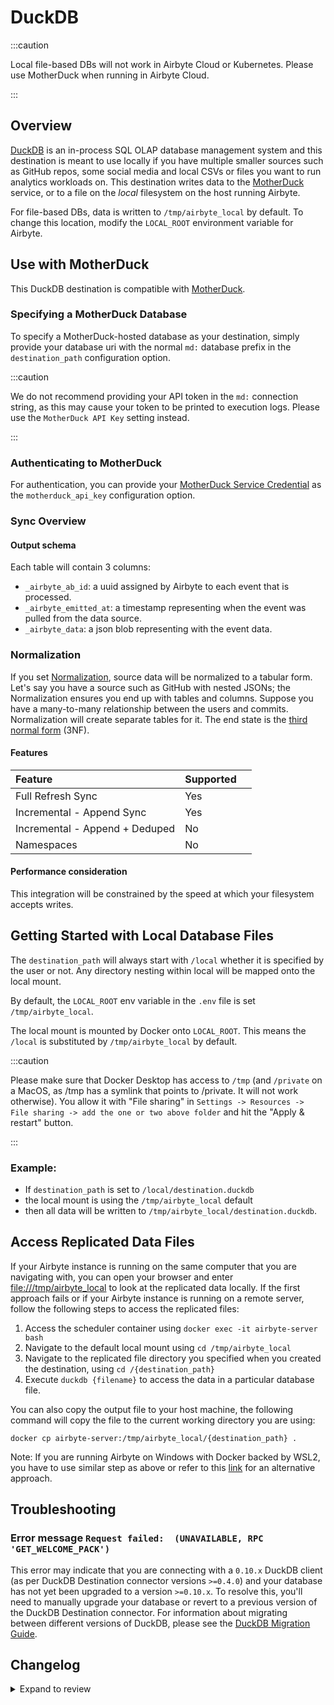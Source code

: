 # DuckDB

<!-- env:cloud -->

:::caution

Local file-based DBs will not work in Airbyte Cloud or Kubernetes. Please use MotherDuck when running in Airbyte Cloud.

:::

<!-- /env:cloud -->

## Overview

[DuckDB](https://duckdb.org/) is an in-process SQL OLAP database management system and this destination is meant to use locally if you have multiple smaller sources such as GitHub repos, some social media and local CSVs or files you want to run analytics workloads on. This destination writes data to the [MotherDuck](https://motherduck.com) service, or to a file on the _local_ filesystem on the host running Airbyte.

For file-based DBs, data is written to `/tmp/airbyte_local` by default. To change this location, modify the `LOCAL_ROOT` environment variable for Airbyte.

## Use with MotherDuck

This DuckDB destination is compatible with [MotherDuck](https://motherduck.com).

### Specifying a MotherDuck Database

To specify a MotherDuck-hosted database as your destination, simply provide your database uri with the normal `md:` database prefix in the `destination_path` configuration option.

:::caution

We do not recommend providing your API token in the `md:` connection string, as this may cause your token to be printed to execution logs. Please use the `MotherDuck API Key` setting instead.

:::

### Authenticating to MotherDuck

For authentication, you can provide your [MotherDuck Service Credential](https://motherduck.com/docs/authenticating-to-motherduck/#syntax) as the `motherduck_api_key` configuration option.

### Sync Overview

#### Output schema

Each table will contain 3 columns:

- `_airbyte_ab_id`: a uuid assigned by Airbyte to each event that is processed.
- `_airbyte_emitted_at`: a timestamp representing when the event was pulled from the data source.
- `_airbyte_data`: a json blob representing with the event data.

### Normalization

If you set [Normalization](https://docs.airbyte.com/understanding-airbyte/basic-normalization/), source data will be normalized to a tabular form. Let's say you have a source such as GitHub with nested JSONs; the Normalization ensures you end up with tables and columns. Suppose you have a many-to-many relationship between the users and commits. Normalization will create separate tables for it. The end state is the [third normal form](https://en.wikipedia.org/wiki/Third_normal_form) (3NF).

#### Features

| Feature                        | Supported |     |
| :----------------------------- | :-------- | :-- |
| Full Refresh Sync              | Yes       |     |
| Incremental - Append Sync      | Yes       |     |
| Incremental - Append + Deduped | No        |     |
| Namespaces                     | No        |     |

#### Performance consideration

This integration will be constrained by the speed at which your filesystem accepts writes.

<!-- env:oss -->

## Getting Started with Local Database Files

The `destination_path` will always start with `/local` whether it is specified by the user or not. Any directory nesting within local will be mapped onto the local mount.

By default, the `LOCAL_ROOT` env variable in the `.env` file is set `/tmp/airbyte_local`.

The local mount is mounted by Docker onto `LOCAL_ROOT`. This means the `/local` is substituted by `/tmp/airbyte_local` by default.

:::caution

Please make sure that Docker Desktop has access to `/tmp` (and `/private` on a MacOS, as /tmp has a symlink that points to /private. It will not work otherwise). You allow it with "File sharing" in `Settings -> Resources -> File sharing -> add the one or two above folder` and hit the "Apply & restart" button.

:::

### Example:

- If `destination_path` is set to `/local/destination.duckdb`
- the local mount is using the `/tmp/airbyte_local` default
- then all data will be written to `/tmp/airbyte_local/destination.duckdb`.

## Access Replicated Data Files

If your Airbyte instance is running on the same computer that you are navigating with, you can open your browser and enter [file:///tmp/airbyte_local](file:///tmp/airbyte_local) to look at the replicated data locally. If the first approach fails or if your Airbyte instance is running on a remote server, follow the following steps to access the replicated files:

1. Access the scheduler container using `docker exec -it airbyte-server bash`
2. Navigate to the default local mount using `cd /tmp/airbyte_local`
3. Navigate to the replicated file directory you specified when you created the destination, using `cd /{destination_path}`
4. Execute `duckdb {filename}` to access the data in a particular database file.

You can also copy the output file to your host machine, the following command will copy the file to the current working directory you are using:

```text
docker cp airbyte-server:/tmp/airbyte_local/{destination_path} .
```

Note: If you are running Airbyte on Windows with Docker backed by WSL2, you have to use similar step as above or refer to this [link](/integrations/locating-files-local-destination) for an alternative approach.

<!-- /env:oss -->

## Troubleshooting

### Error message `Request failed:  (UNAVAILABLE, RPC 'GET_WELCOME_PACK')`

This error may indicate that you are connecting with a `0.10.x` DuckDB client (as per DuckDB Destination connector versions `>=0.4.0`) and your database has not yet been upgraded to a version `>=0.10.x`. To resolve this, you'll need to manually upgrade your database or revert to a previous version of the DuckDB Destination connector.
For information about migrating between different versions of DuckDB, please see the [DuckDB Migration Guide](./duckdb-migrations).



## Changelog

<details>
  <summary>Expand to review</summary>

| Version | Date       | Pull Request                                              | Subject                                                                                                                                                                                                                                                                                                                                                                                                |
|:--------| :--------- | :-------------------------------------------------------- | :----------------------------------------------------------------------------------------------------------------------------------------------------------------------------------------------------------------------------------------------------------------------------------------------------------------------------------------------------------------------------------------------------- |
| 0.5.2 | 2025-08-16 | [65043](https://github.com/airbytehq/airbyte/pull/65043) | Update dependencies |
| 0.5.1 | 2025-03-07 | [55256](https://github.com/airbytehq/airbyte/pull/55256) | Version bump to align Docker and Poetry versions |
| 0.5.0 | 2025-03-07 | [47861](https://github.com/airbytehq/airbyte/pull/47861) | Upgrade DuckDB engine version to [`v1.2.1`](https://github.com/duckdb/duckdb/releases/tag/v1.2.1) |
| 0.4.26 | 2024-10-29 | [47861](https://github.com/airbytehq/airbyte/pull/47861) | Update dependencies |
| 0.4.25 | 2024-10-28 | [47070](https://github.com/airbytehq/airbyte/pull/47070) | Update dependencies |
| 0.4.24 | 2024-10-12 | [46845](https://github.com/airbytehq/airbyte/pull/46845) | Update dependencies |
| 0.4.23 | 2024-10-05 | [46463](https://github.com/airbytehq/airbyte/pull/46463) | Update dependencies |
| 0.4.22 | 2024-09-28 | [46145](https://github.com/airbytehq/airbyte/pull/46145) | Update dependencies |
| 0.4.21 | 2024-09-21 | [45800](https://github.com/airbytehq/airbyte/pull/45800) | Update dependencies |
| 0.4.20 | 2024-09-14 | [45480](https://github.com/airbytehq/airbyte/pull/45480) | Update dependencies |
| 0.4.19 | 2024-09-07 | [45288](https://github.com/airbytehq/airbyte/pull/45288) | Update dependencies |
| 0.4.18 | 2024-08-31 | [44952](https://github.com/airbytehq/airbyte/pull/44952) | Update dependencies |
| 0.4.17 | 2024-08-24 | [44739](https://github.com/airbytehq/airbyte/pull/44739) | Update dependencies |
| 0.4.16 | 2024-08-22 | [44530](https://github.com/airbytehq/airbyte/pull/44530) | Update test dependencies |
| 0.4.15 | 2024-08-17 | [44215](https://github.com/airbytehq/airbyte/pull/44215) | Update dependencies |
| 0.4.14 | 2024-08-12 | [43755](https://github.com/airbytehq/airbyte/pull/43755) | Update dependencies |
| 0.4.13 | 2024-08-10 | [43536](https://github.com/airbytehq/airbyte/pull/43536) | Update dependencies |
| 0.4.12 | 2024-08-03 | [43151](https://github.com/airbytehq/airbyte/pull/43151) | Update dependencies |
| 0.4.11 | 2024-07-27 | [42753](https://github.com/airbytehq/airbyte/pull/42753) | Update dependencies |
| 0.4.10 | 2024-07-20 | [42233](https://github.com/airbytehq/airbyte/pull/42233) | Update dependencies |
| 0.4.9 | 2024-07-13 | [41882](https://github.com/airbytehq/airbyte/pull/41882) | Update dependencies |
| 0.4.8 | 2024-07-10 | [41521](https://github.com/airbytehq/airbyte/pull/41521) | Update dependencies |
| 0.4.7 | 2024-07-09 | [41253](https://github.com/airbytehq/airbyte/pull/41253) | Update dependencies |
| 0.4.6 | 2024-07-06 | [41014](https://github.com/airbytehq/airbyte/pull/41014) | Update dependencies |
| 0.4.5 | 2024-06-27 | [40215](https://github.com/airbytehq/airbyte/pull/40215) | Replaced deprecated AirbyteLogger with logging.Logger |
| 0.4.4 | 2024-06-25 | [40354](https://github.com/airbytehq/airbyte/pull/40354) | Update dependencies |
| 0.4.3 | 2024-06-23 | [40224](https://github.com/airbytehq/airbyte/pull/40224) | Update dependencies |
| 0.4.2 | 2024-06-21 | [39947](https://github.com/airbytehq/airbyte/pull/39947) | Update dependencies |
| 0.4.1 | 2024-06-04 | [38959](https://github.com/airbytehq/airbyte/pull/38959) | [autopull] Upgrade base image to v1.2.1 |
| 0.4.0   | 2024-05-30 | [#37515](https://github.com/airbytehq/airbyte/pull/37515) | Upgrade DuckDB engine version to [`v0.10.3`](https://github.com/duckdb/duckdb/releases/tag/v0.10.2).                                                                                                                                                                                                                                                                                                                                              |
| 0.3.6   | 2024-05-21 | [#38486](https://github.com/airbytehq/airbyte/pull/38486)  | [autopull] base image + poetry + up_to_date                                                                                                                                                                                                                                                                                                                                                            |
| 0.3.5   | 2024-04-23 | [#37515](https://github.com/airbytehq/airbyte/pull/37515) | Add resource requirements declaration to `metatadat.yml`.                                                                                                                                                                                                                                                                                                                                              |
| 0.3.4   | 2024-04-16 | [#36715](https://github.com/airbytehq/airbyte/pull/36715) | Improve ingestion performance using pyarrow inmem view for writing to DuckDB.                                                                                                                                                                                                                                                                                                                          |
| 0.3.3   | 2024-04-07 | [#36884](https://github.com/airbytehq/airbyte/pull/36884) | Fix stale dependency versions in lock file, add CLI for internal testing.                                                                                                                                                                                                                                                                                                                              |
| 0.3.2   | 2024-03-20 | [#32635](https://github.com/airbytehq/airbyte/pull/32635) | Instrument custom_user_agent to identify Airbyte-Motherduck connector usage.                                                                                                                                                                                                                                                                                                                           |
| 0.3.1   | 2023-11-18 | [#32635](https://github.com/airbytehq/airbyte/pull/32635) | Upgrade DuckDB version to [`v0.9.2`](https://github.com/duckdb/duckdb/releases/tag/v0.9.2).                                                                                                                                                                                                                                                                                                            |
| 0.3.0   | 2022-10-23 | [#31744](https://github.com/airbytehq/airbyte/pull/31744) | Upgrade DuckDB version to [`v0.9.1`](https://github.com/duckdb/duckdb/releases/tag/v0.9.1). **Required update for all MotherDuck users.** Note, this is a **BREAKING CHANGE** for users who may have other connections using versions of DuckDB prior to 0.9.x. See the [0.9.0 release notes](https://github.com/duckdb/duckdb/releases/tag/v0.9.0) for more information and for upgrade instructions. |
| 0.2.1   | 2022-10-20 | [#30600](https://github.com/airbytehq/airbyte/pull/30600) | Fix: schema name mapping                                                                                                                                                                                                                                                                                                                                                                               |
| 0.2.0   | 2022-10-19 | [#29428](https://github.com/airbytehq/airbyte/pull/29428) | Add support for MotherDuck. Upgrade DuckDB version to `v0.8``.                                                                                                                                                                                                                                                                                                                                         |
| 0.1.0   | 2022-10-14 | [17494](https://github.com/airbytehq/airbyte/pull/17494)  | New DuckDB destination                                                                                                                                                                                                                                                                                                                                                                                 |

</details>
